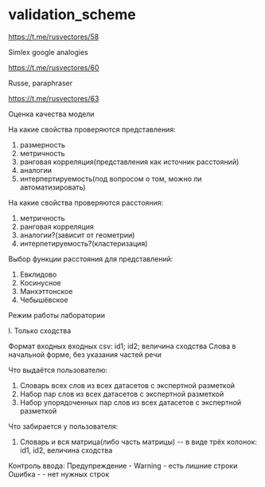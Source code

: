 # validation_scheme

https://t.me/rusvectores/58

Simlex google analogies

https://t.me/rusvectores/60

Russe, paraphraser

https://t.me/rusvectores/63

Оценка качества  модели


На какие свойства проверяются представления:
1. размерность
2. метричность
3. ранговая корреляция(представления как источник расстояний)
4. аналогии
5. интерпертируемость(под вопросом о том, можно ли автоматизировать)

На какие свойства проверяются расстояния:
1. метричность
2. ранговая корреляция
3. аналогии?(зависит от геометрии)
4. интерпетируемость?(кластеризация)


Выбор функции расстояния для представлений:
1. Евклидово
2. Косинусное
3. Манхэттонское
4. Чебышёвское


Режим работы лаборатории

I. Только сходства

Формат входных входных
csv: id1<string>; id2<string>; величина сходства<real>
Слова в начальной форме, без указания частей речи

Что выдаётся пользователю:
1. Словарь всех слов из всех датасетов с экспертной разметкой
2. Набор пар слов из всех датасетов с экспертной разметкой
3. Набор упорядоченных пар слов из всех датасетов с экспертной разметкой

Что забирается у пользователя:
1. Словарь и вся матрица(либо часть матрицы) -- в виде трёх колонок: id1, id2, величина сходства

Контроль ввода:
Предупреждение - Warning - есть лишние строки
Ошибка -  - нет нужных строк





